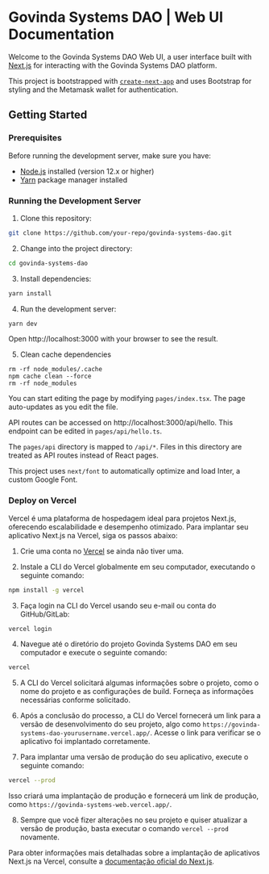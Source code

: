 # Govinda Systems DAO | Web UI Documentation 

Welcome to the Govinda Systems DAO Web UI, a user interface built with [Next.js](https://nextjs.org/) for interacting with the Govinda Systems DAO platform.

This project is bootstrapped with [`create-next-app`](https://github.com/vercel/next.js/tree/canary/packages/create-next-app) and uses Bootstrap for styling and the Metamask wallet for authentication.

## Getting Started

### Prerequisites

Before running the development server, make sure you have:

- [Node.js](https://nodejs.org/en/) installed (version 12.x or higher)
- [Yarn](https://yarnpkg.com/) package manager installed

### Running the Development Server

1. Clone this repository:

```bash
git clone https://github.com/your-repo/govinda-systems-dao.git
```

2. Change into the project directory:

```bash
cd govinda-systems-dao
```

3. Install dependencies:

```bash
yarn install
```

4. Run the development server:

```bash
yarn dev
```

Open http://localhost:3000 with your browser to see the result.

5. Clean cache dependencies

```base
rm -rf node_modules/.cache
npm cache clean --force
rm -rf node_modules
```

You can start editing the page by modifying `pages/index.tsx`. The page auto-updates as you edit the file.

API routes can be accessed on http://localhost:3000/api/hello. This endpoint can be edited in `pages/api/hello.ts`.

The `pages/api` directory is mapped to `/api/*`. Files in this directory are treated as API routes instead of React pages.

This project uses `next/font` to automatically optimize and load Inter, a custom Google Font.

### Deploy on Vercel

Vercel é uma plataforma de hospedagem ideal para projetos Next.js, oferecendo escalabilidade e desempenho otimizado. Para implantar seu aplicativo Next.js na Vercel, siga os passos abaixo:

1. Crie uma conta no [Vercel](https://vercel.com/signup) se ainda não tiver uma.

2. Instale a CLI do Vercel globalmente em seu computador, executando o seguinte comando:

```bash
npm install -g vercel
```

3. Faça login na CLI do Vercel usando seu e-mail ou conta do GitHub/GitLab:

```bash
vercel login
```

4. Navegue até o diretório do projeto Govinda Systems DAO em seu computador e execute o seguinte comando:

```bash
vercel
```

5. A CLI do Vercel solicitará algumas informações sobre o projeto, como o nome do projeto e as configurações de build. Forneça as informações necessárias conforme solicitado.

6. Após a conclusão do processo, a CLI do Vercel fornecerá um link para a versão de desenvolvimento do seu projeto, algo como `https://govinda-systems-dao-yourusername.vercel.app/`. Acesse o link para verificar se o aplicativo foi implantado corretamente.

7. Para implantar uma versão de produção do seu aplicativo, execute o seguinte comando:

```bash
vercel --prod
```

Isso criará uma implantação de produção e fornecerá um link de produção, como `https://govinda-systems-web.vercel.app/`.

8. Sempre que você fizer alterações no seu projeto e quiser atualizar a versão de produção, basta executar o comando `vercel --prod` novamente.

Para obter informações mais detalhadas sobre a implantação de aplicativos Next.js na Vercel, consulte a [documentação oficial do Next.js](https://nextjs.org/docs/deployment).